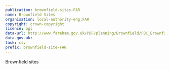 ```yaml
---
publication: brownfield-sites-FAR
name: Brownfield Sites
organisation: local-authority-eng:FAR
copyright: crown-copyright
licence: ogl
data-url: http://www.fareham.gov.uk/PDF/planning/Brownfield/FBC_Brownfield_Land_Register_Part1.csv
data-gov-uk: 
task: csv
prefix: brownfield-site-FAR
---
```


Brownfield sites

